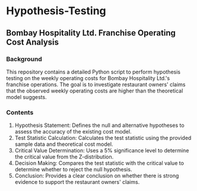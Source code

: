 # Hypothesis-Testing
## Bombay Hospitality Ltd. Franchise Operating Cost Analysis

### Background
 This repository contains a detailed Python script to perform hypothesis testing on the weekly operating costs for Bombay Hospitality Ltd.'s franchise operations. The goal is to investigate restaurant owners' claims that the observed weekly operating costs are higher than the theoretical model suggests.

### Contents
1. Hypothesis Statement: Defines the null and alternative hypotheses to assess the accuracy of the existing cost model.
2. Test Statistic Calculation: Calculates the test statistic using the provided sample data and theoretical cost model.
3. Critical Value Determination: Uses a 5% significance level to determine the critical value from the Z-distribution.
4. Decision Making: Compares the test statistic with the critical value to determine whether to reject the null hypothesis.
5. Conclusion: Provides a clear conclusion on whether there is strong evidence to support the restaurant owners' claims.
